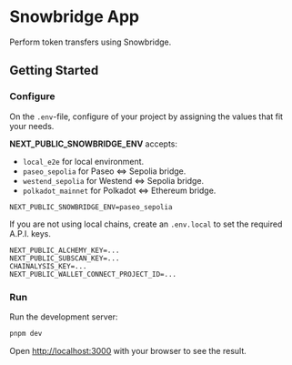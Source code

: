 # Snowbridge App

Perform token transfers using Snowbridge.

## Getting Started

### Configure

On the `.env`-file, configure of your project by assigning the values that fit your needs.

**NEXT_PUBLIC_SNOWBRIDGE_ENV** accepts:

- `local_e2e` for local environment.
- `paseo_sepolia` for Paseo <=> Sepolia bridge.
- `westend_sepolia` for Westend <=> Sepolia bridge.
- `polkadot_mainnet` for Polkadot <=> Ethereum bridge.

```env
NEXT_PUBLIC_SNOWBRIDGE_ENV=paseo_sepolia
```

If you are not using local chains, create an `.env.local` to set the required A.P.I. keys.

```env
NEXT_PUBLIC_ALCHEMY_KEY=...
NEXT_PUBLIC_SUBSCAN_KEY=...
CHAINALYSIS_KEY=...
NEXT_PUBLIC_WALLET_CONNECT_PROJECT_ID=...
```

### Run

Run the development server:

```bash
pnpm dev
```

Open [http://localhost:3000](http://localhost:3000) with your browser to see the result.
